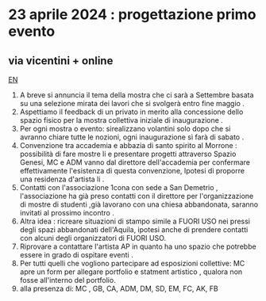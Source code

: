 <!-- Matomo -->
<script>
  var _paq = window._paq = window._paq || [];
  /* tracker methods like "setCustomDimension" should be called before "trackPageView" */
  _paq.push(['trackPageView']);
  _paq.push(['enableLinkTracking']);
  (function() {
    var u="//matomodocker.azurewebsites.net/";
    _paq.push(['setTrackerUrl', u+'matomo.php']);
    _paq.push(['setSiteId', '7']);
    var d=document, g=d.createElement('script'), s=d.getElementsByTagName('script')[0];
    g.async=true; g.src=u+'matomo.js'; s.parentNode.insertBefore(g,s);
  })();
</script>
<!-- End Matomo Code -->

# 23 aprile 2024 : progettazione primo evento
## via vicentini + online
[EN](https://spazio--genesi-github-io.translate.goog/sg_assemblee/verbali/240423.html?_x_tr_sl=it&_x_tr_tl=en&_x_tr_hl=it&_x_tr_pto=wapp)
1. A breve si annuncia il tema della mostra che ci sarà a Settembre basata su  una selezione mirata dei lavori che si svolgerà entro fine maggio .
2. Aspettiamo il feedback di un privato in merito alla concessione dello spazio fisico per la mostra collettiva iniziale di inaugurazione .
3. Per ogni mostra o evento: sirealizzano volantini solo dopo che si avranno chiare tutte le nozioni, ogni inaugurazione sì farà di sabato .
4. Convenzione tra accademia e abbazia di santo spirito al Morrone : possibilità di fare mostre li e presentare progetti attraverso Spazio Genesi, MC e ADM vanno dal direttore dell'accademia per confermare effettivamente l'esistenza di questa convenzione, Ipotesi di proporre una residenza d'artista li .
7. Contatti con l'associazione 1cona con sede a San Demetrio , l'associazione ha già preso contatti con il direttore per l'organizzazione di mostre di studenti ,già lavorano con una chiesa abbandonata, saranno invitati al prossimo incontro .
8. Altra idea : ricreare situazioni di stampo simile a FUORI USO nei pressi degli spazi abbandonati dell'Aquila, ipotesi anche di prendere contatti con alcuni degli organizzatori di FUORI USO.
9. Riprovare a contattare l'artista AP in quanto ha uno spazio che potrebbe essere in grado di ospitare eventi .
10. Per tutti quelli che vogliono partecipare ad esposizioni collettive: MC apre un form per allegare portfolio e statment artistico , qualora non fosse all'interno del portfolio.
11. alla presenza di: MC , GB, CA, ADM, DM, SD, EM, FC, AK, FB
